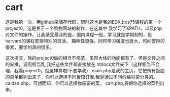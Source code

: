 cart
====
这是我第一次，用github来储存代码，同时这也是我的EDX上cs75课程的第一个project0，这是关于一个购物网站的制作，在这其中
我学习了XPATH，以及php对文件的操作，让我感受最深的是，国内课程一般，学习就是学期制的，但harvard的课程安排特别的灵活，
趣味性更强，同时学习强度也挺大，时间安排的很紧，要学的真的很多。

这次提交，我的project0做的相当不规范，虽然大体的功能都有了，但是文件之间的安排，调用相当乱,我把这些文件都直接放在
htdocs文件夹下（这样相当不合理，我看project0，就这样算啦!不要学我）
main.php是我的主页，它把所有饭店的菜单都列出来了，你可以选择不同餐馆订餐,我是通过不同价格将菜分类的。
caidan.php，可想而知，你可以选择你需要的菜。
cart.php,将把你选择的菜列出来。


